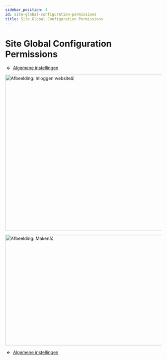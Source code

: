 ```yaml
---
sidebar_position: 4
id: site-global-configuration-permissions
title: Site Global Configuration Permissions
---
```

# Site Global Configuration Permissions
 **←**  [Algemene
instellingen](https://docs.joomla.org/Help4.x:Site_Global_Configuration/nl#permissions "Help4.x:Site Global Configuration/nl")

<img
src="https://docs.joomla.org/images/thumb/1/19/Help-4x-Global-Configuration-sitelogin-subscreen-nl.png/800px-Help-4x-Global-Configuration-sitelogin-subscreen-nl.png"
decoding="async"
srcset="https://docs.joomla.org/images/thumb/1/19/Help-4x-Global-Configuration-sitelogin-subscreen-nl.png/1200px-Help-4x-Global-Configuration-sitelogin-subscreen-nl.png 1.5x, https://docs.joomla.org/images/thumb/1/19/Help-4x-Global-Configuration-sitelogin-subscreen-nl.png/1600px-Help-4x-Global-Configuration-sitelogin-subscreen-nl.png 2x"
data-file-width="1881" data-file-height="1180" width="800" height="502"
alt="Afbeelding: Inloggen websiteâ¦" />

<img
src="https://docs.joomla.org/images/thumb/3/3b/Help-4x-Global-Configuration-create-subscreen-nl.png/800px-Help-4x-Global-Configuration-create-subscreen-nl.png"
decoding="async"
srcset="https://docs.joomla.org/images/thumb/3/3b/Help-4x-Global-Configuration-create-subscreen-nl.png/1200px-Help-4x-Global-Configuration-create-subscreen-nl.png 1.5x, https://docs.joomla.org/images/thumb/3/3b/Help-4x-Global-Configuration-create-subscreen-nl.png/1600px-Help-4x-Global-Configuration-create-subscreen-nl.png 2x"
data-file-width="1881" data-file-height="837" width="800" height="356"
alt="Afbeelding: Makenâ¦" />

 **←**  [Algemene
instellingen](https://docs.joomla.org/Help4.x:Site_Global_Configuration/nl#permissions "Help4.x:Site Global Configuration/nl")
